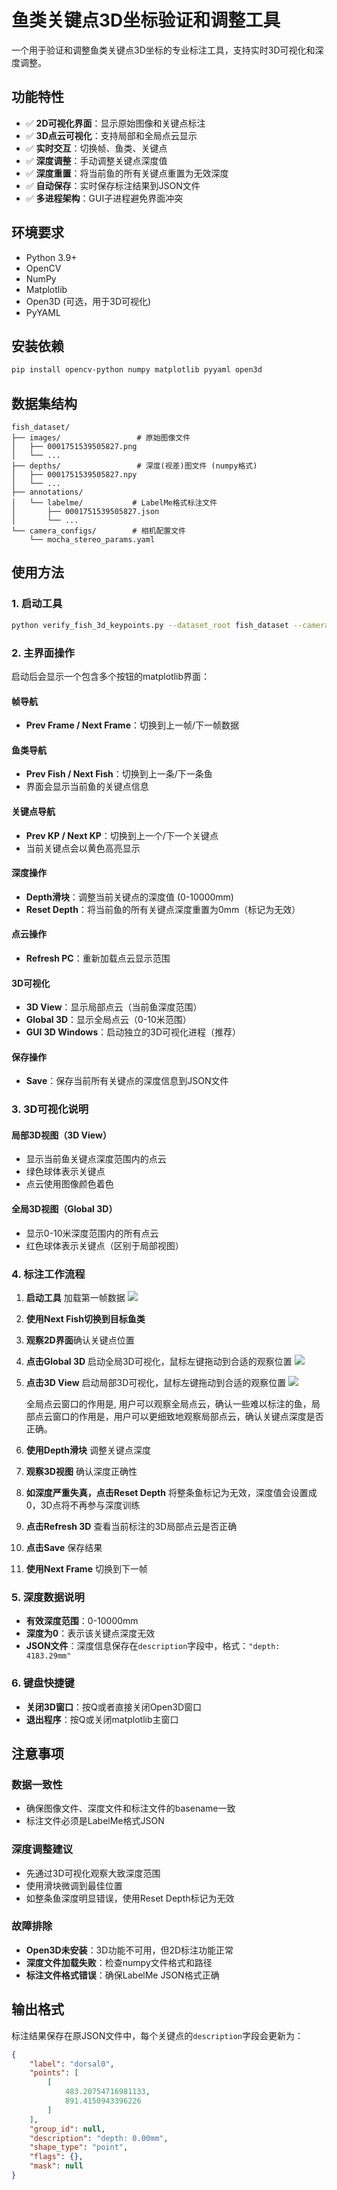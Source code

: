 # 鱼类关键点3D坐标验证和调整工具

一个用于验证和调整鱼类关键点3D坐标的专业标注工具，支持实时3D可视化和深度调整。

## 功能特性

- ✅ **2D可视化界面**：显示原始图像和关键点标注
- ✅ **3D点云可视化**：支持局部和全局点云显示
- ✅ **实时交互**：切换帧、鱼类、关键点
- ✅ **深度调整**：手动调整关键点深度值
- ✅ **深度重置**：将当前鱼的所有关键点重置为无效深度
- ✅ **自动保存**：实时保存标注结果到JSON文件
- ✅ **多进程架构**：GUI子进程避免界面冲突

## 环境要求

- Python 3.9+
- OpenCV
- NumPy
- Matplotlib
- Open3D (可选，用于3D可视化)
- PyYAML

## 安装依赖

```bash
pip install opencv-python numpy matplotlib pyyaml open3d
```

## 数据集结构

```
fish_dataset/
├── images/                 # 原始图像文件
│   ├── 0001751539505827.png
│   └── ...
├── depths/                 # 深度(视差)图文件 (numpy格式)
│   ├── 0001751539505827.npy
│   └── ...
├── annotations/
│   └── labelme/           # LabelMe格式标注文件
│       ├── 0001751539505827.json
│       └── ...
└── camera_configs/        # 相机配置文件
    └── mocha_stereo_params.yaml
```

## 使用方法

### 1. 启动工具

```bash
python verify_fish_3d_keypoints.py --dataset_root fish_dataset --camera_config fish_dataset/camera_configs/mocha_stereo_params.yaml
```

### 2. 主界面操作

启动后会显示一个包含多个按钮的matplotlib界面：

#### 帧导航
- **Prev Frame / Next Frame**：切换到上一帧/下一帧数据

#### 鱼类导航
- **Prev Fish / Next Fish**：切换到上一条/下一条鱼
- 界面会显示当前鱼的关键点信息

#### 关键点导航
- **Prev KP / Next KP**：切换到上一个/下一个关键点
- 当前关键点会以黄色高亮显示

#### 深度操作
- **Depth滑块**：调整当前关键点的深度值 (0-10000mm)
- **Reset Depth**：将当前鱼的所有关键点深度重置为0mm（标记为无效）

#### 点云操作
- **Refresh PC**：重新加载点云显示范围

#### 3D可视化
- **3D View**：显示局部点云（当前鱼深度范围）
- **Global 3D**：显示全局点云（0-10米范围）
- **GUI 3D Windows**：启动独立的3D可视化进程（推荐）

#### 保存操作
- **Save**：保存当前所有关键点的深度信息到JSON文件

### 3. 3D可视化说明

#### 局部3D视图（3D View）
- 显示当前鱼关键点深度范围内的点云
- 绿色球体表示关键点
- 点云使用图像颜色着色

#### 全局3D视图（Global 3D）
- 显示0-10米深度范围内的所有点云
- 红色球体表示关键点（区别于局部视图）



### 4. 标注工作流程

1. **启动工具** 加载第一帧数据
    ![](readme_imgs\image1.png)
2. **使用Next Fish切换到目标鱼类**
3. **观察2D界面**确认关键点位置
4. **点击Global 3D** 启动全局3D可视化，鼠标左键拖动到合适的观察位置
    ![](readme_imgs\image2.png)
5. **点击3D View** 启动局部3D可视化，鼠标左键拖动到合适的观察位置
    ![](readme_imgs\image3.png)

    全局点云窗口的作用是, 用户可以观察全局点云，确认一些难以标注的鱼，局部点云窗口的作用是，用户可以更细致地观察局部点云，确认关键点深度是否正确。
6. **使用Depth滑块** 调整关键点深度
7. **观察3D视图** 确认深度正确性
8. **如深度严重失真，点击Reset Depth** 将整条鱼标记为无效，深度值会设置成0，3D点将不再参与深度训练
9. **点击Refresh 3D** 查看当前标注的3D局部点云是否正确
9. **点击Save** 保存结果
10. **使用Next Frame** 切换到下一帧

### 5. 深度数据说明

- **有效深度范围**：0-10000mm
- **深度为0**：表示该关键点深度无效
- **JSON文件**：深度信息保存在`description`字段中，格式：`"depth: 4183.29mm"`

### 6. 键盘快捷键

- **关闭3D窗口**：按Q或者直接关闭Open3D窗口
- **退出程序**：按Q或关闭matplotlib主窗口

## 注意事项

### 数据一致性
- 确保图像文件、深度文件和标注文件的basename一致
- 标注文件必须是LabelMe格式JSON


### 深度调整建议
- 先通过3D可视化观察大致深度范围
- 使用滑块微调到最佳位置
- 如整条鱼深度明显错误，使用Reset Depth标记为无效

### 故障排除
- **Open3D未安装**：3D功能不可用，但2D标注功能正常
- **深度文件加载失败**：检查numpy文件格式和路径
- **标注文件格式错误**：确保LabelMe JSON格式正确

## 输出格式

标注结果保存在原JSON文件中，每个关键点的`description`字段会更新为：
```json
{
    "label": "dorsal0",
    "points": [
        [
            483.20754716981133,
            891.4150943396226
        ]
    ],
    "group_id": null,
    "description": "depth: 0.00mm",
    "shape_type": "point",
    "flags": {},
    "mask": null
}
```


